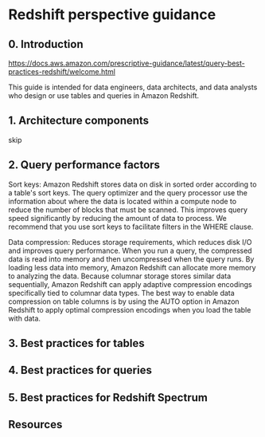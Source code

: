 # Redshift perspective guidance
## 0. Introduction
https://docs.aws.amazon.com/prescriptive-guidance/latest/query-best-practices-redshift/welcome.html

This guide is intended for data engineers, data architects, and data analysts who design or use tables and queries in Amazon Redshift.

## 1. Architecture components
skip 

## 2. Query performance factors
Sort keys: Amazon Redshift stores data on disk in sorted order according to a table's sort keys. The query optimizer and the query processor use the information about where the data is located within a compute node to reduce the number of blocks that must be scanned. This improves query speed significantly by reducing the amount of data to process. We recommend that you use sort keys to facilitate filters in the WHERE clause. 

Data compression: Reduces storage requirements, which reduces disk I/O and improves query performance. When you run a query, the compressed data is read into memory and then uncompressed when the query runs. By loading less data into memory, Amazon Redshift can allocate more memory to analyzing the data. Because columnar storage stores similar data sequentially, Amazon Redshift can apply adaptive compression encodings specifically tied to columnar data types. The best way to enable data compression on table columns is by using the AUTO option in Amazon Redshift to apply optimal compression encodings when you load the table with data. 

## 3. Best practices for tables

## 4. Best practices for queries

## 5. Best practices for Redshift Spectrum

## Resources

